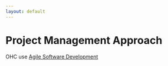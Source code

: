 ```yaml
---
layout: default
---
```

# Project Management Approach

OHC use [Agile Software Development](http://en.wikipedia.org/wiki/Agile_software_development)